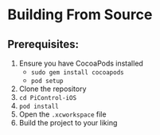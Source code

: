 # Building From Source
## Prerequisites:
1. Ensure you have CocoaPods installed
	- `sudo gem install cocoapods`
	- `pod setup`
2. Clone the repository
3. `cd PiControl-iOS`
4. `pod install`
5. Open the `.xcworkspace` file
6. Build the project to your liking
